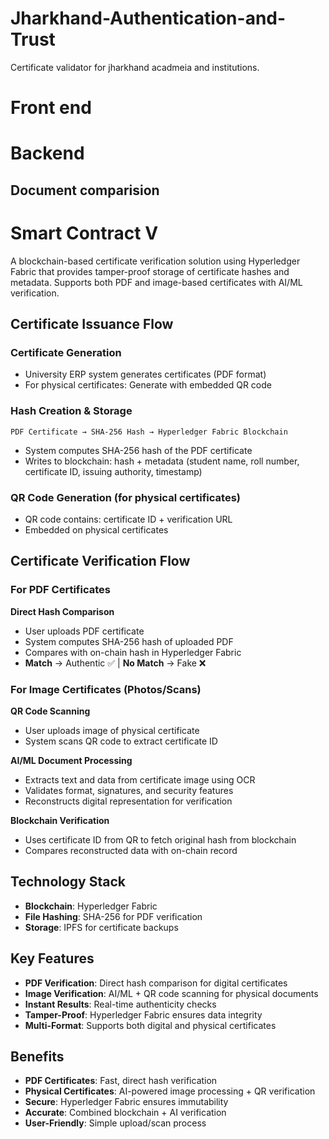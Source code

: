 # Jharkhand-Authentication-and-Trust
Certificate validator for jharkhand acadmeia and institutions.


# Front end
# Backend
 ## Document comparision
# Smart Contract V
A blockchain-based certificate verification solution using Hyperledger Fabric that provides tamper-proof storage of certificate hashes and metadata. Supports both PDF and image-based certificates with AI/ML verification.

## Certificate Issuance Flow

### Certificate Generation
- University ERP system generates certificates (PDF format)
- For physical certificates: Generate with embedded QR code

### Hash Creation & Storage
```
PDF Certificate → SHA-256 Hash → Hyperledger Fabric Blockchain
```
- System computes SHA-256 hash of the PDF certificate
- Writes to blockchain: hash + metadata (student name, roll number, certificate ID, issuing authority, timestamp)

### QR Code Generation (for physical certificates)
- QR code contains: certificate ID + verification URL
- Embedded on physical certificates

## Certificate Verification Flow

### For PDF Certificates
**Direct Hash Comparison**
- User uploads PDF certificate
- System computes SHA-256 hash of uploaded PDF
- Compares with on-chain hash in Hyperledger Fabric
- **Match** → Authentic ✅ | **No Match** → Fake ❌

### For Image Certificates (Photos/Scans)
**QR Code Scanning**
- User uploads image of physical certificate
- System scans QR code to extract certificate ID

**AI/ML Document Processing**
- Extracts text and data from certificate image using OCR
- Validates format, signatures, and security features
- Reconstructs digital representation for verification

**Blockchain Verification**
- Uses certificate ID from QR to fetch original hash from blockchain
- Compares reconstructed data with on-chain record

## Technology Stack

- **Blockchain**: Hyperledger Fabric
- **File Hashing**: SHA-256 for PDF verification
- **Storage**: IPFS for certificate backups

## Key Features

- **PDF Verification**: Direct hash comparison for digital certificates
- **Image Verification**: AI/ML + QR code scanning for physical documents
- **Instant Results**: Real-time authenticity checks
- **Tamper-Proof**: Hyperledger Fabric ensures data integrity
- **Multi-Format**: Supports both digital and physical certificates

## Benefits

- **PDF Certificates**: Fast, direct hash verification
- **Physical Certificates**: AI-powered image processing + QR verification
- **Secure**: Hyperledger Fabric ensures immutability
- **Accurate**: Combined blockchain + AI verification
- **User-Friendly**: Simple upload/scan process
